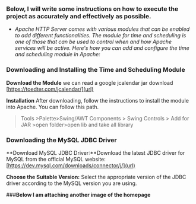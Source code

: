 
### Below, I will write some instructions on how to execute the project as accurately and effectively as possible.


- _Apache HTTP Server comes with various modules that can be enabled to add different functionalities. The module for time and scheduling is one of those that can be used to control when and how Apache services will be active. Here's how you can add and configure the time and scheduling module in Apache:_

### **Downloading and Installing the Time and Scheduling Module**
**Download the Module** we can read a google jcalendar jar download [https://toedter.com/jcalendar/](url)

**Installation** After downloading, follow the instructions to install the module into Apache.
You can follow this path. 

> Tools >Palette>Swing/AWT Components > Swing Controls > Add for JAR >open folder>open lib and take all library 




### **Downloading the MySQL JDBC Driver**
**Download MySQL JDBC Driver:**Download the latest JDBC driver for MySQL from the official MySQL website: [https://dev.mysql.com/downloads/connector/j/](url)

**Choose the Suitable Version:** Select the appropriate version of the JDBC driver according to the MySQL version you are using.



###**Below I am attaching another image of the homepage**
